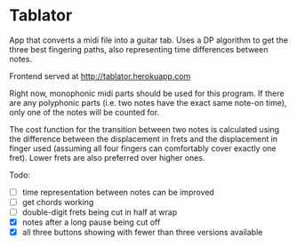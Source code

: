 # Tablator
App that converts a midi file into a guitar tab. Uses a DP algorithm to get the three best fingering paths, also representing time differences between notes.

Frontend served at http://tablator.herokuapp.com

Right now, monophonic midi parts should be used for this program. If there are any polyphonic parts (i.e. two notes have the exact same note-on time), only one of the notes will be counted for.

The cost function for the transition between two notes is calculated using the difference between the displacement in frets and the displacement in finger used (assuming all four fingers can comfortably cover exactly one fret). Lower frets are also preferred over higher ones.

Todo:
- [ ] time representation between notes can be improved
- [ ] get chords working
- [ ] double-digit frets being cut in half at wrap
- [x] notes after a long pause being cut off
- [x] all three buttons showing with fewer than three versions available